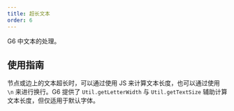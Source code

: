 ```yaml
---
title: 超长文本
order: 6
---
```


G6 中文本的处理。

## 使用指南

节点或边上的文本超长时，可以通过使用 JS 来计算文本长度，也可以通过使用 `\n` 来进行换行。G6 提供了 `Util.getLetterWidth` 与 `Util.getTextSize` 辅助计算文本长度，但仅适用于默认字体。
